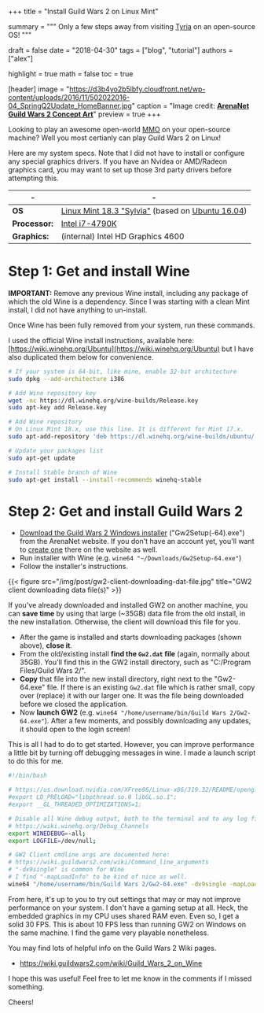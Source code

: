 +++
title = "Install Guild Wars 2 on Linux Mint"

summary = """
Only a few steps away from visiting [Tyria](https://wiki.guildwars2.com/wiki/Tyria_(world)) on an open-source OS!
"""

draft = false
date = "2018-04-30"
tags = ["blog", "tutorial"]
authors = ["alex"]

highlight = true
math = false
toc = true

[header]
image = "https://d3b4yo2b5lbfy.cloudfront.net/wp-content/uploads/2016/11/502022016-04_SpringQ2Update_HomeBanner.jpg"
caption = "Image credit: [**ArenaNet Guild Wars 2 Concept Art**](https://www.guildwars2.com/en/media/concept-art/)"
preview = true
+++

Looking to play an awesome open-world [MMO](https://en.wikipedia.org/wiki/Massively_multiplayer_online_game) on your 
open-source machine? Well you most certianly can play Guild Wars 2 on Linux!

Here are my system specs. Note that I did not have to install or configure
any special graphics drivers. If you have an Nvidea or AMD/Radeon graphics
card, you may want to set up those 3rd party drivers before attempting this.

| -              | -                                        |
|----------------|------------------------------------------|
| **OS**         | [Linux Mint 18.3 "Sylvia"](https://www.linuxmint.com/rel_sylvia_cinnamon.php) (based on [Ubuntu 16.04](https://wiki.ubuntu.com/XenialXerus/ReleaseNotes)) |
| **Processor:** | [Intel i7-4790K](https://ark.intel.com/products/80807/Intel-Core-i7-4790K-Processor-8M-Cache-up-to-4_40-GHz) |
| **Graphics:**  | (internal) Intel HD Graphics 4600 |


# Step 1: Get and install Wine

**IMPORTANT:** Remove any previous Wine install, including any package
of which the old Wine is a dependency. Since I was starting with a clean Mint
install, I did not have anything to un-install.

Once Wine has been fully removed from your system, run these commands.

I used the official Wine install instructions, available here: [https://wiki.winehq.org/Ubuntu](https://wiki.winehq.org/Ubuntu)
but I have also duplicated them below for convenience.

```bash
# If your system is 64-bit, like mine, enable 32-bit architecture
sudo dpkg --add-architecture i386

# Add Wine repository key
wget -nc https://dl.winehq.org/wine-builds/Release.key
sudo apt-key add Release.key

# Add Wine repository
# On Linux Mint 18.x, use this line. It is different for Mint 17.x.
sudo apt-add-repository 'deb https://dl.winehq.org/wine-builds/ubuntu/ xenial main'

# Update your packages list
sudo apt-get update

# Install Stable branch of Wine
sudo apt-get install --install-recommends winehq-stable
```

# Step 2: Get and install Guild Wars 2

- [Download the Guild Wars 2 Windows installer](https://account.arena.net/welcome) ("Gw2Setup(-64).exe") from the ArenaNet website. If you don't have an account yet, you'll want to [create one](https://account.arena.net/register?alt=gw2) there on the website as well.
- Run installer with Wine (e.g. `wine64 "~/Downloads/Gw2Setup-64.exe"`)
- Follow the installer's instructions.


{{< figure src="/img/post/gw2-client-downloading-dat-file.jpg" title="GW2 client downloading data file(s)" >}}

If you've already downloaded and installed GW2 on another machine, you can **save
time** by using that large (~35GB) data file from the old install, in the new
installation. Otherwise, the client will download this file for you.

- After the game is installed and starts downloading packages (shown above), **close it**.
- From the old/existing install **find the `Gw2.dat` file** (again, normally about 35GB). You'll find this in the GW2 install directory, such as "C:/Program Files/Guild Wars 2/".
- **Copy** that file into the new install directory, right next to the "Gw2-64.exe" file. If there is an existing `Gw2.dat` file which is rather small, copy over (replace) it with our larger one. It was the file being downloaded before we closed the application.
- Now **launch GW2** (e.g. `wine64 "/home/username/bin/Guild Wars 2/Gw2-64.exe"`). After a few moments, and possibly downloading any updates, it should open to the login screen!


This is all I had to do to get started. However, you can improve performance
a little bit by turning off debugging messages in wine. I made a launch 
script to do this for me.

```bash
#!/bin/bash

# https://us.download.nvidia.com/XFree86/Linux-x86/319.32/README/openglenvvariables.html
#export LD_PRELOAD="libpthread.so.0 libGL.so.1";
#export __GL_THREADED_OPTIMIZATIONS=1;

# Disable all Wine debug output, both to the terminal and to any log files
# https://wiki.winehq.org/Debug_Channels
export WINEDEBUG=-all;
export LOGFILE=/dev/null;

# GW2 Client cmdline args are documented here:
# https://wiki.guildwars2.com/wiki/Command_line_arguments
# "-dx9single" is common for Wine
# I find "-mapLoadInfo" to be kind of nice as well.
wine64 "/home/username/bin/Guild Wars 2/Gw2-64.exe" -dx9single -mapLoadInfo
```

From here, it's up to you to try out settings that may or may not improve
performance on your system. I don't have a gaming setup at all. Heck, the
embedded graphics in my CPU uses shared RAM even. Even so, I get a solid
30 FPS. This is about 10 FPS less than running GW2 on Windows on the same
machine. I find the game very playable nonetheless.

You may find lots of helpful info on the Guild Wars 2 Wiki pages.

- https://wiki.guildwars2.com/wiki/Guild_Wars_2_on_Wine

I hope this was useful! Feel free to let me know in the comments if I missed
something.

Cheers!
